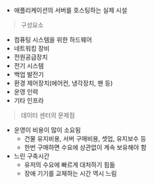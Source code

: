 - 애플리케이션의 서버를 호스팅하는 실제 시설

> 구성요소

- 컴퓨팅 시스템을 위한 하드웨어
- 네트워킹 장비
- 전원공급장치
- 전기 시스템
- 백업 발전기
- 환경 제어장치(에어컨, 냉각장치, 팬 등)
- 운영 인력
- 기타 인프라

> 데이터 센터의 문제점

- 운영이 비용이 많이 소요됨
	- 건물 유지비용, 서버 구매비용, 셋업, 유지보수 등
	- 한번 구매하면 수요에 상관없이 계속 보유해야 함
- 느린 구축시간
	- 유저의 수요에 빠르게 대처하기 힘듦
	- 장애 기기를 교체하는 시간 역시 느림